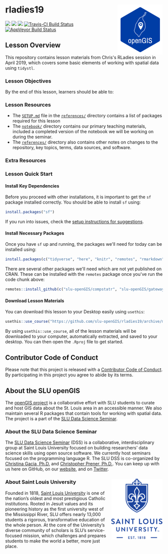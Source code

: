 # rladies19 <img src="/img/logo.png" align="right" />
[![](https://img.shields.io/badge/lesson%20status-stable-brightgreen.svg)](https://github.com/slu-openGIS/rladies19/)
[![](https://img.shields.io/github/release/slu-openGIS/rladies19.svg?label=version)](https://github.com/slu-openGIS/rladies19/releases)
[![](https://img.shields.io/github/last-commit/slu-openGIS/rladies19.svg)](https://github.com/slu-openGIS/rladies19/commits/master)
[![Travis-CI Build Status](https://travis-ci.org/slu-openGIS/rladies19.svg?branch=master)](https://travis-ci.org/slu-openGIS/rladies19)
[![AppVeyor Build Status](https://ci.appveyor.com/api/projects/status/github/slu-openGIS/rladies19?branch=master&svg=true)](https://ci.appveyor.com/project/chris-prener/rladies19)

## Lesson Overview
This repository contains lesson materials from Chris's RLadies session in April 2019, which covers some basic elements of working with spatial data using `tidystl`.

### Lesson Objectives
By the end of this lesson, learners should be able to:

### Lesson Resources
* The [`SETUP.md`](/references/SETUP.md) file in the [`references/`](/references) directory contains a list of packages required for this lesson
* The [`notebook/`](/notebook) directory contains our primary teaching materials, included a completed version of the notebook we will be working on during the seminar.
* The [`references/`](/references) directory also contains other notes on changes to the repository, key topics, terms, data sources, and software.

### Extra Resources


### Lesson Quick Start
#### Install Key Dependencies
Before you proceed with other installations, it is important to get the `sf` package installed correctly. You should be able to install `sf` using:

```r
install.packages("sf")
```

If you run into issues, check the [setup instructions for suggestions](references/SETUP.md).

#### Install Necessary Packages
Once you have `sf` up and running, the packages we'll need for today can be installed using:

```r
install.packages(c("tidyverse", "here", "knitr", "remotes", "rmarkdown", "stlcsb", "usethis"))
```

There are several other packages we'll need which are not yet published on CRAN. These can be installed with the `remotes` package once you've run the code chunk above:

```r
remotes::install_github(c("slu-openGIS/compstatr", "slu-openGIS/gateway", "slu-openGIS/postmastr"))
```

#### Download Lesson Materials
You can download this lesson to your Desktop easily using `usethis`:

```r
usethis::use_course("https://github.com/slu-openGIS/rladies19/archive/master.zip")
```

By using `usethis::use_course`, all of the lesson materials will be downloaded to your computer, automatically extracted, and saved to your desktop. You can then open the `.Rproj` file to get started.

## Contributor Code of Conduct
Please note that this project is released with a [Contributor Code of Conduct](.github/CODE_OF_CONDUCT.md). By participating in this project you agree to abide by its terms.

## About the SLU openGIS
The [openGIS project](https://slu-openGIS.github.io) is a collaborative effort with SLU students to curate and host GIS data about the St. Louis area in an accessible manner. We also maintain several R packages that contain tools for working with spatial data. The project is a part of the [SLU Data Science Seminar](https://slu-dss.githb.io).

### About the SLU Data Science Seminar
The [SLU Data Science Seminar](https://slu-dss.githb.io) (DSS) is a collaborative, interdisciplinary group at Saint Louis University focused on building researchers’ data science skills using open source software. We currently host seminars focused on the programming language R. The SLU DSS is co-organized by [Christina Gacia, Ph.D.](mailto:christina.garcia@slu.edu) and [Christopher Prener, Ph.D.](mailto:chris.prener@slu.edu}). You can keep up with us here on GitHub, on our [website](https://slu-dss.githb.io), and on [Twitter](https://twitter.com/SLUDSS).

### About Saint Louis University <img src="/img/sluLogo.png" align="right" />
Founded in 1818, [Saint Louis University](http://www.slu.edu) is one of the nation’s oldest and most prestigious Catholic institutions. Rooted in Jesuit values and its pioneering history as the first university west of the Mississippi River, SLU offers nearly 13,000 students a rigorous, transformative education of the whole person. At the core of the University’s diverse community of scholars is SLU’s service-focused mission, which challenges and prepares students to make the world a better, more just place.
